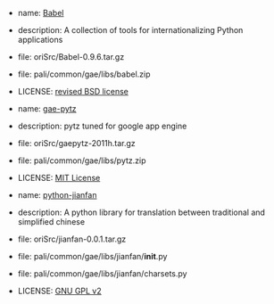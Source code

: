 * name: [Babel](http://babel.edgewall.org/)
* description: A collection of tools for internationalizing Python applications
* file: oriSrc/Babel-0.9.6.tar.gz
* file: pali/common/gae/libs/babel.zip
* LICENSE: [revised BSD license](http://babel.edgewall.org/wiki/License)

* name: [gae-pytz](https://code.google.com/p/gae-pytz/)
* description: pytz tuned for google app engine
* file: oriSrc/gaepytz-2011h.tar.gz
* file: pali/common/gae/libs/pytz.zip
* LICENSE: [MIT License](http://opensource.org/licenses/mit-license.php)

* name: [python-jianfan](https://code.google.com/p/python-jianfan/)
* description: A python library for translation between traditional and simplified chinese
* file: oriSrc/jianfan-0.0.1.tar.gz
* file: pali/common/gae/libs/jianfan/__init__.py
* file: pali/common/gae/libs/jianfan/charsets.py
* LICENSE: [GNU GPL v2](http://www.gnu.org/licenses/old-licenses/gpl-2.0.html)
